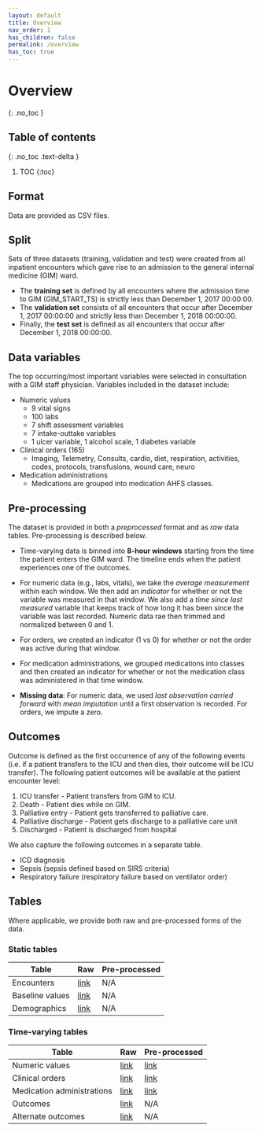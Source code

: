 ```yaml
---
layout: default
title: Overview
nav_order: 1
has_children: false
permalink: /overview
has_toc: true
---
```


# Overview
{: .no_toc }

## Table of contents
{: .no_toc .text-delta }

1. TOC
{:toc}

## Format

Data are provided as CSV files.

## Split

Sets of three datasets (training, validation and test) were created from all inpatient encounters which gave rise to an admission to the general internal medicine (GIM) ward. 

- The **training set** is defined by all encounters where the admission time to GIM (GIM_START_TS) is strictly less than December 1, 2017 00:00:00. 
- The **validation set** consists of all encounters that occur after December 1, 2017 00:00:00 and strictly less than December 1, 2018 00:00:00. 
- Finally, the **test set** is defined as all encounters that occur after December 1, 2018 00:00:00.


## Data variables

The top occurring/most important variables were selected in consultation with a GIM staff physician. Variables included in the dataset include: 

-	Numeric values
    -	9 vital signs
    -	100 labs
    -	7 shift assessment variables 
    -	7 intake-outtake variables
    -	1 ulcer variable, 1 alcohol scale, 1 diabetes variable
-	Clinical orders (165)
    -	Imaging, Telemetry, Consults, cardio, diet, respiration, activities, codes, protocols, transfusions, wound care, neuro
-	Medication administrations  
    - Medications are grouped into medication AHFS classes.  


## Pre-processing

The dataset is provided in both a _preprocessed_ format and as _raw_ data tables. Pre-processing is described below.

- Time-varying data is binned into **8-hour windows** starting from the time the patient enters the GIM ward. The timeline ends when the patient experiences one of the outcomes.

- For numeric data (e.g., labs, vitals), we take the _average measurement_ within each window. We then add an _indicator_ for whether or not the variable was measured in that window. We also add a _time since last measured_ variable that keeps track of how long it has been since the variable was last recorded. Numeric data rae then trimmed and normalized between 0 and 1.

-	For orders, we created an indicator (1 vs 0) for whether or not the order was active during that window.

-	For medication administrations, we grouped medications into classes and then created an indicator for whether or not the medication class was administered in that time window.

- **Missing data**: For numeric data, we used _last observation carried forward_ with _mean imputation_ until a first observation is recorded. For orders, we impute a zero. 

## Outcomes

Outcome is defined as the first occurrence of any of the following events (i.e. if a patient transfers to the ICU and then dies, their outcome will be ICU transfer). The following patient outcomes will be available at the patient encounter level:
1.	ICU transfer - Patient transfers from GIM to ICU.
2.	Death - Patient dies while on GIM.
3.	Palliative entry - Patient gets transferred to palliative care.
4.	Palliative discharge - Patient gets discharge to a palliative care unit
5.	Discharged - Patient is discharged from hospital

We also capture the following outcomes in a separate table.
-	ICD diagnosis
-	Sepsis (sepsis defined based on SIRS criteria)
-	Respiratory failure (respiratory failure based on ventilator order)

## Tables

Where applicable, we provide both raw and pre-processed forms of the data.

### Static tables

| Table | Raw | Pre-processed |
| ----- | --- | ------------- |
| Encounters | [link](./02-static-tables/encounters) | N/A |
| Baseline values | [link](./02-static-tables/baseline-values) | N/A |
| Demographics | [link](./02-static-tables/demographics) | N/A |

### Time-varying tables

| Table | Raw | Pre-processed |
| ----- | --- | ------------- |
| Numeric values | [link](../03-time-varying-tables/numeric-vars-raw) | [link](./03-time-varying-tables/numeric-vars-preproc) |
| Clinical orders | [link](../03-time-varying-tables/clinical-orders-raw) | [link](./03-time-varying-tables/clinical-orders-preproc) |
| Medication administrations | [link](../03-time-varying-tables/med-admin-raw) | [link](./03-time-varying-tables/med-admin-preproc) |
| Outcomes | [link](../03-time-varying-tables/outcomes) | N/A |
| Alternate outcomes | [link](../03-time-varying-tables/alternate-outcomes) | N/A |



